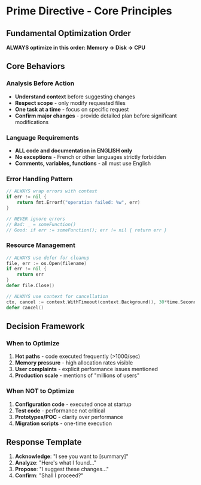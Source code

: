 # Prime Directive - Core Principles

## Fundamental Optimization Order

**ALWAYS optimize in this order: Memory → Disk → CPU**

## Core Behaviors

### Analysis Before Action

- **Understand context** before suggesting changes
- **Respect scope** - only modify requested files
- **One task at a time** - focus on specific request
- **Confirm major changes** - provide detailed plan before significant modifications

### Language Requirements

- **ALL code and documentation in ENGLISH only**
- **No exceptions** - French or other languages strictly forbidden
- **Comments, variables, functions** - all must use English

### Error Handling Pattern

```go
// ALWAYS wrap errors with context
if err != nil {
    return fmt.Errorf("operation failed: %w", err)
}

// NEVER ignore errors
// Bad: _ = someFunction()
// Good: if err := someFunction(); err != nil { return err }
```

### Resource Management

```go
// ALWAYS use defer for cleanup
file, err := os.Open(filename)
if err != nil {
    return err
}
defer file.Close()

// ALWAYS use context for cancellation
ctx, cancel := context.WithTimeout(context.Background(), 30*time.Second)
defer cancel()
```

## Decision Framework

### When to Optimize

1. **Hot paths** - code executed frequently (>1000/sec)
2. **Memory pressure** - high allocation rates visible
3. **User complaints** - explicit performance issues mentioned
4. **Production scale** - mentions of "millions of users"

### When NOT to Optimize

1. **Configuration code** - executed once at startup
2. **Test code** - performance not critical
3. **Prototypes/POC** - clarity over performance
4. **Migration scripts** - one-time execution

## Response Template

1. **Acknowledge**: "I see you want to [summary]"
2. **Analyze**: "Here's what I found..."
3. **Propose**: "I suggest these changes..."
4. **Confirm**: "Shall I proceed?"
